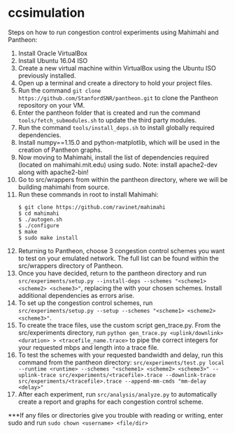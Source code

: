 # ccsimulation
Steps on how to run congestion control experiments using Mahimahi and Pantheon:
1. Install Oracle VirtualBox
2. Install Ubuntu 16.04 ISO
3. Create a new virtual machine within VirtualBox using the Ubuntu ISO previously installed.
4. Open up a terminal and create a directory to hold your project files.
5. Run the command `git clone https://github.com/StanfordSNR/pantheon.git` to clone the Pantheon repository on your VM.
6. Enter the pantheon folder that is created and run the command `tools/fetch_submodules.sh` to update the third party modules.
7. Run the command `tools/install_deps.sh` to install globally required dependencies.
8. Install numpy==1.15.0 and python-matplotlib, which will be used in the creation of Pantheon graphs.
9. Now moving to Mahimahi, install the list of dependencies required (located on mahimahi.mit.edu) using sudo. Note: install apache2-dev along with apache2-bin!
10. Go to src/wrappers from within the pantheon directory, where we will be building mahimahi from source.
11. Run these commands in root to install Mahimahi:
      ```
      $ git clone https://github.com/ravinet/mahimahi
      $ cd mahimahi
      $ ./autogen.sh
      $ ./configure
      $ make
      $ sudo make install
      ```
12. Returning to Pantheon, choose 3 congestion control schemes you want to test on your emulated network. The full list can be found within the src/wrappers directory of Pantheon.
13. Once you have decided, return to the pantheon directory and run `src/experiments/setup.py --install-deps --schemes "<scheme1> <scheme2> <scheme3>"`, replacing the <scheme> with your chosen schemes. Install additional dependencies as errors arise.
14. To set up the congestion control schemes, run `src/experiments/setup.py --setup --schemes "<scheme1> <scheme2> <scheme3>"`.
15. To create the trace files, use the custom script gen_trace.py. From the src/experiments directory, run `python gen_trace.py <uplink/downlink> <duration> > <tracefile_name.trace>` to pipe the correct integers for your requested mbps and length into a trace file.
16. To test the schemes with your requested bandwidth and delay, run this command from the pantheon directory: `src/experiments/test.py local --runtime <runtime> --schemes "<scheme1> <scheme2> <scheme3>" --uplink-trace src/experiments/<tracefile>.trace --downlink-trace src/experiments/<tracefile>.trace --append-mm-cmds "mm-delay <delay>"`
17. After each experiment, run `src/analysis/analyze.py` to automatically create a report and graphs for each congestion control scheme.


***If any files or directories give you trouble with reading or writing, enter sudo and run `sudo chown <username> <file/dir>`
